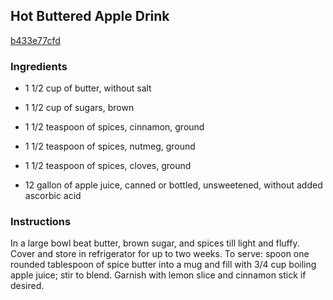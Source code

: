 ## Hot Buttered Apple Drink

[b433e77cfd](http://www.food.com/recipe/hot-buttered-apple-drink-272293)

### Ingredients

 - 1 1/2 cup of butter, without salt

 - 1 1/2 cup of sugars, brown

 - 1 1/2 teaspoon of spices, cinnamon, ground

 - 1 1/2 teaspoon of spices, nutmeg, ground

 - 1 1/2 teaspoon of spices, cloves, ground

 - 12 gallon of apple juice, canned or bottled, unsweetened, without added ascorbic acid

### Instructions

In a large bowl beat butter, brown sugar, and spices till light and fluffy. Cover and store in refrigerator for up to two weeks. To serve: spoon one rounded tablespoon of spice butter into a mug and fill with 3/4 cup boiling apple juice; stir to blend. Garnish with lemon slice and cinnamon stick if desired.